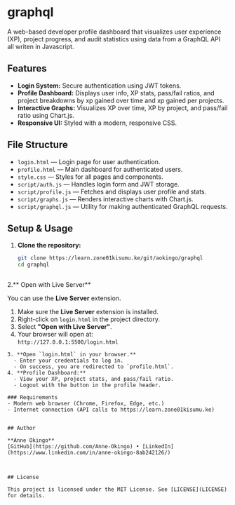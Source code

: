 # graphql

A web-based developer profile dashboard that visualizes user experience (XP), project progress, and audit statistics using data from a GraphQL API all writen in Javascript.

## Features
- **Login System:** Secure authentication using JWT tokens.
- **Profile Dashboard:** Displays user info, XP stats, pass/fail ratios, and project breakdowns by xp gained over time and xp gained per projects.
- **Interactive Graphs:** Visualizes XP over time, XP by project, and pass/fail ratio using Chart.js.
- **Responsive UI:** Styled with a modern, responsive CSS.

## File Structure
- `login.html` — Login page for user authentication.
- `profile.html` — Main dashboard for authenticated users.
- `style.css` — Styles for all pages and components.
- `script/auth.js` — Handles login form and JWT storage.
- `script/profile.js` — Fetches and displays user profile and stats.
- `script/graphs.js` — Renders interactive charts with Chart.js.
- `script/graphql.js` — Utility for making authenticated GraphQL requests.

## Setup & Usage
1. **Clone the repository:**
   ```bash
   git clone https://learn.zone01kisumu.ke/git/aokingo/graphql
   cd graphql
  
2.** Open with Live Server**

You can use the **Live Server** extension.

1. Make sure the **Live Server** extension is installed.
2. Right-click on `login.html` in the project directory.
3. Select **"Open with Live Server"**.
4. Your browser will open at:  
   `http://127.0.0.1:5500/login.html`
 ```
3. **Open `login.html` in your browser.**
   - Enter your credentials to log in.
   - On success, you are redirected to `profile.html`.
4. **Profile Dashboard:**
   - View your XP, project stats, and pass/fail ratio.
   - Logout with the button in the profile header.

### Requirements
- Modern web browser (Chrome, Firefox, Edge, etc.)
- Internet connection (API calls to https://learn.zone01kisumu.ke)


## Author

**Anne Okingo**   
[GitHub](https://github.com/Anne-Okingo) • [LinkedIn](https://www.linkedin.com/in/anne-okingo-8ab242126/)



## License

This project is licensed under the MIT License. See [LICENSE](LICENSE) for details.
